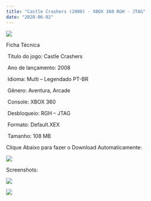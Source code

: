```yaml
---
title: "Castle Crashers (2008) - XBOX 360 RGH - JTAG"
date: "2020-06-02"
---
```


![](https://1.bp.blogspot.com/-7pzS_QowBO0/XtaKDHcIonI/AAAAAAAAJRk/C9tRcGgUImc3E6W4rtGzqrFYc5i_Uu7bQCK4BGAsYHg/s320/Screenshot_2.png)

Ficha Técnica

 Titulo do jogo: Castle Crashers 

 Ano de lançamento: 2008

 Idioma: Multi – Legendado PT-BR

 Gênero: Aventura, Arcade

 Console: XBOX 360

 Desbloqueio: RGH – JTAG

 Formato: Default.XEX

 Tamanho: 108 MB 

Clique Abaixo para fazer o Download Automaticamente:

[![](https://1.bp.blogspot.com/-eNerQjlxWXg/Xsyoy1YwxPI/AAAAAAAAG8o/qs-0XGNQDR4jSn0uGinE3EzKZZ6GoZnEACPcBGAYYCw/s1600/LINK1.png)](https://zee.gl/ekTep)

Screenshots:

[![](https://1.bp.blogspot.com/-hE4FVcG3yuI/XtaKCjh_w4I/AAAAAAAAJRg/uIxBj9GXIokDN3UdtQ5VoBPi-9zY-zNDgCK4BGAsYHg/w400-h225/maxresdefault.jpg)](https://1.bp.blogspot.com/-hE4FVcG3yuI/XtaKCjh_w4I/AAAAAAAAJRg/uIxBj9GXIokDN3UdtQ5VoBPi-9zY-zNDgCK4BGAsYHg/maxresdefault.jpg)

[![](https://1.bp.blogspot.com/-QTBO2awMbKY/XtaKCLX4yBI/AAAAAAAAJRc/Z26sub5H9-Qil0W5yj2UQFsvhMAzL7m3wCK4BGAsYHg/w400-h225/maxresdefault{df0b4067d4cf89da3ca8e6c7a68e90e99b01985f87ec33497998002e9f13b411}2B{df0b4067d4cf89da3ca8e6c7a68e90e99b01985f87ec33497998002e9f13b411}25281{df0b4067d4cf89da3ca8e6c7a68e90e99b01985f87ec33497998002e9f13b411}2529.jpg)](https://1.bp.blogspot.com/-QTBO2awMbKY/XtaKCLX4yBI/AAAAAAAAJRc/Z26sub5H9-Qil0W5yj2UQFsvhMAzL7m3wCK4BGAsYHg/maxresdefault{df0b4067d4cf89da3ca8e6c7a68e90e99b01985f87ec33497998002e9f13b411}2B{df0b4067d4cf89da3ca8e6c7a68e90e99b01985f87ec33497998002e9f13b411}25281{df0b4067d4cf89da3ca8e6c7a68e90e99b01985f87ec33497998002e9f13b411}2529.jpg)
